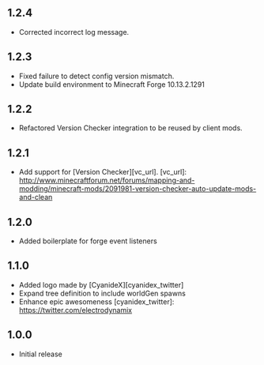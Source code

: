 ## 1.2.4
- Corrected incorrect log message.

## 1.2.3
- Fixed failure to detect config version mismatch.
- Update build environment to Minecraft Forge 10.13.2.1291

## 1.2.2
- Refactored Version Checker integration to be reused by client mods.

## 1.2.1
- Add support for [Version Checker][vc_url].
[vc_url]: http://www.minecraftforum.net/forums/mapping-and-modding/minecraft-mods/2091981-version-checker-auto-update-mods-and-clean

## 1.2.0
- Added boilerplate for forge event listeners

## 1.1.0
- Added logo made by [CyanideX][cyanidex_twitter]
- Expand tree definition to include worldGen spawns
- Enhance epic awesomeness
[cyanidex_twitter]: https://twitter.com/electrodynamix

## 1.0.0
- Initial release
